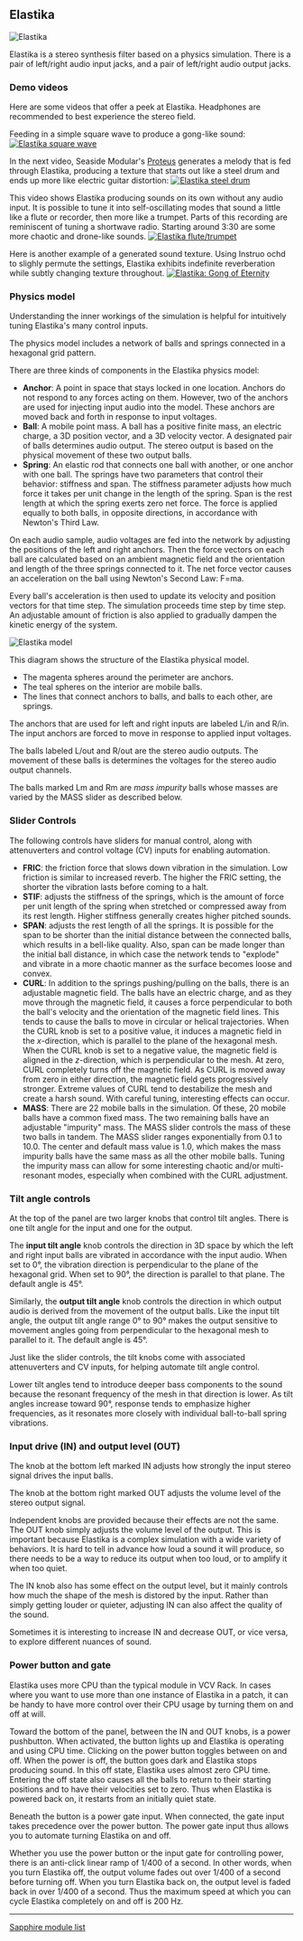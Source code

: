 ## Elastika

![Elastika](images/elastika.png)

Elastika is a stereo synthesis filter based on a physics simulation.
There is a pair of left/right audio input jacks, and a pair of left/right
audio output jacks.

### Demo videos

Here are some videos that offer a peek at Elastika. Headphones are recommended to best experience the stereo field.

Feeding in a simple square wave to produce a gong-like sound:
[![Elastika square wave](https://img.youtube.com/vi/GOViwGLgRfU/0.jpg)](https://www.youtube.com/watch?v=GOViwGLgRfU)

In the next video, Seaside Modular's [Proteus](https://library.vcvrack.com/SeasideModular/Proteus) generates a melody that is fed through Elastika, producing a texture that starts out like a steel drum and ends up more like electric guitar distortion:
[![Elastika steel drum](https://img.youtube.com/vi/XG1K7Z6qK_Q/0.jpg)](https://www.youtube.com/watch?v=XG1K7Z6qK_Q)

This video shows Elastika producing sounds on its own without any audio input. It is possible to tune it into self-oscillating modes that sound a little like a flute or recorder, then more like a trumpet. Parts of this recording are reminiscent of tuning a shortwave radio. Starting around 3:30 are some more chaotic and drone-like sounds.
[![Elastika flute/trumpet](https://img.youtube.com/vi/PUflyPmi26o/0.jpg)](https://www.youtube.com/watch?v=PUflyPmi26o)

Here is another example of a generated sound texture. Using Instruo ochd to slighly permute the settings, Elastika exhibits indefinite reverberation while subtly changing texture throughout.
[![Elastika: Gong of Eternity](https://img.youtube.com/vi/2eVCLu9jH-4/0.jpg)](https://www.youtube.com/watch?v=2eVCLu9jH-4)


### Physics model

Understanding the inner workings of the simulation is
helpful for intuitively tuning Elastika's many control inputs.

The physics model includes a network of balls and springs connected in a hexagonal
grid pattern.

There are three kinds of components in the Elastika physics model:

* **Anchor**: A point in space that stays locked in one location.
  Anchors do not respond to any forces acting on them.
  However, two of the anchors are used for injecting input audio into the model.
  These anchors are moved back and forth in response to input voltages.
* **Ball**: A mobile point mass. A ball has a positive finite mass, an electric charge,
  a 3D position vector, and a 3D velocity vector. A designated pair of
  balls determines audio output. The stereo output is based on the physical
  movement of these two output balls.
* **Spring**: An elastic rod that connects one ball with another, or one anchor with one ball.
  The springs have two parameters that control their behavior: stiffness and span.
  The stiffness parameter adjusts how much force it takes per unit change in the length of
  the spring. Span is the rest length at which the spring exerts zero net force.
  The force is applied equally to both balls, in opposite directions, in accordance
  with Newton's Third Law.

On each audio sample, audio voltages are fed into the network by adjusting
the positions of the left and right anchors. Then the force vectors on each
ball are calculated based on an ambient magnetic field and the orientation
and length of the three springs connected to it. The net force vector causes
an acceleration on the ball using Newton's Second Law: F=ma.

Every ball's acceleration is then used to update its velocity and position vectors
for that time step. The simulation proceeds time step by time step.
An adjustable amount of friction is also applied to gradually dampen
the kinetic energy of the system.

![Elastika model](./images/elastika_model.svg)

This diagram shows the structure of the Elastika physical model.
* The magenta spheres around the perimeter are anchors.
* The teal spheres on the interior are mobile balls.
* The lines that connect anchors to balls, and balls to each other, are springs.

The anchors that are used for left and right inputs are labeled L/in and R/in.
The input anchors are forced to move in response to applied input voltages.

The balls labeled L/out and R/out are the stereo audio outputs.
The movement of these balls is determines the voltages for the stereo audio output channels.

The balls marked Lm and Rm are *mass impurity* balls
whose masses are varied by the MASS slider as described below.

### Slider Controls

The following controls have sliders for manual control, along with
attenuverters and control voltage (CV) inputs for enabling automation.

* **FRIC**: the friction force that slows down vibration in the simulation.
  Low friction is similar to increased reverb. The higher the FRIC
  setting, the shorter the vibration lasts before coming to a halt.
* **STIF**: adjusts the stiffness of the springs, which is the amount of
  force per unit length of the spring when stretched or compressed away
  from its rest length. Higher stiffness generally creates higher pitched sounds.
* **SPAN**: adjusts the rest length of all the springs. It is possible for the span
  to be shorter than the initial distance between the connected balls, which
  results in a bell-like quality. Also, span can be made longer than the
  initial ball distance, in which case the network tends to "explode"
  and vibrate in a more chaotic manner as the surface becomes
  loose and convex.
* **CURL**: In addition to the springs pushing/pulling on the balls,
  there is an adjustable magnetic field. The balls have an
  electric charge, and as they move through the magnetic field, it causes
  a force perpendicular to both the ball's velocity and the orientation
  of the magnetic field lines. This tends to cause the balls to move in
  circular or helical trajectories. When the CURL knob is set to a positive value,
  it induces a magnetic field in the *x*-direction, which is parallel to the
  plane of the hexagonal mesh. When the CURL knob is set to a negative value,
  the magnetic field is aligned in the *z*-direction, which is perpendicular to the mesh.
  At zero, CURL completely turns off the magnetic field. As CURL is moved
  away from zero in either direction, the magnetic field gets progressively
  stronger. Extreme values of CURL tend to destabilize the mesh and create
  a harsh sound. With careful tuning, interesting effects can occur.
* **MASS**: There are 22 mobile balls in the simulation. Of these, 20 mobile balls
  have a common fixed mass. The two remaining balls have an adjustable
  "impurity" mass. The MASS slider controls the mass of these two balls in tandem.
  The MASS slider ranges exponentially from 0.1 to 10.0. The center and default
  mass value is 1.0, which makes the mass impurity balls have the same mass
  as all the other mobile balls.
  Tuning the impurity mass can allow for some interesting chaotic and/or
  multi-resonant modes, especially when combined with the CURL adjustment.

### Tilt angle controls

At the top of the panel are two larger knobs that control tilt angles.
There is one tilt angle for the input and one for the output.

The **input tilt angle** knob controls the direction in 3D space by which
the left and right input balls are vibrated in accordance with
the input audio. When set to 0&deg;, the vibration direction is
perpendicular to the plane of the hexagonal grid. When set to 90&deg;,
the direction is parallel to that plane. The default angle is 45&deg;.

Similarly, the **output tilt angle** knob controls the direction in which
output audio is derived from the movement of the output balls.
Like the input tilt angle, the output tilt angle range 0&deg; to 90&deg;
makes the output sensitive to movement angles going from perpendicular
to the hexagonal mesh to parallel to it. The default angle is 45&deg;.

Just like the slider controls, the tilt knobs come with associated
attenuverters and CV inputs, for helping automate tilt angle control.

Lower tilt angles tend to introduce deeper bass components to the sound
because the resonant frequency of the mesh in that direction is lower.
As tilt angles increase toward 90&deg;, response tends to emphasize higher
frequencies, as it resonates more closely with individual ball-to-ball spring vibrations.

### Input drive (IN) and output level (OUT)

The knob at the bottom left marked IN adjusts how strongly the input stereo
signal drives the input balls.

The knob at the bottom right marked OUT adjusts the volume level of the
stereo output signal.

Independent knobs are provided because their effects are not the same.
The OUT knob simply adjusts the volume level of the output.
This is important because Elastika is a complex simulation with a
wide variety of behaviors. It is hard to tell in advance how loud
a sound it will produce, so there needs to be a way to reduce its
output when too loud, or to amplify it when too quiet.

The IN knob also has some effect on the output level, but it mainly
controls how much the shape of the mesh is distored by the input.
Rather than simply getting louder or quieter, adjusting IN can
also affect the quality of the sound.

Sometimes it is interesting to increase IN and decrease OUT, or vice versa,
to explore different nuances of sound.

### Power button and gate

Elastika uses more CPU than the typical module in VCV Rack.
In cases where you want to use more than one instance of Elastika in a patch,
it can be handy to have more control over their CPU usage by turning them on and off at will.

Toward the bottom of the panel, between the IN and OUT knobs, is
a power pushbutton. When activated, the button lights up and Elastika is
operating and using CPU time. Clicking on the power button toggles between
on and off. When the power is off, the button goes dark and Elastika stops
producing sound. In this off state, Elastika uses almost zero CPU time.
Entering the off state also causes all the balls to return to their starting
positions and to have their velocities set to zero. Thus when Elastika
is powered back on, it restarts from an initially quiet state.

Beneath the button is a power gate input. When connected, the gate input
takes precedence over the power button. The power gate input thus allows
you to automate turning Elastika on and off.

Whether you use the power button or the input gate for controlling power,
there is an anti-click linear ramp of 1/400 of a second. In other words,
when you turn Elastika off, the output volume fades out over 1/400 of a second
before turning off. When you turn Elastika back on, the output level is
faded back in over 1/400 of a second. Thus the maximum speed at which you
can cycle Elastika completely on and off is 200 Hz.

---

[Sapphire module list](README.md)
